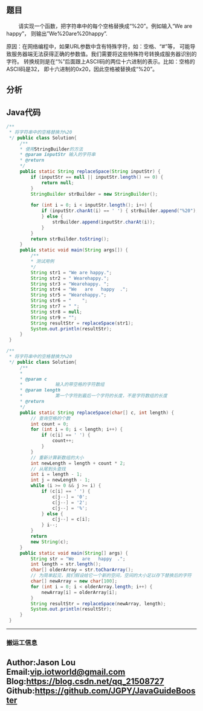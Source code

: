 ## 题目
&ensp;&ensp;&ensp;&ensp;
    请实现一个函数，把字符串中的每个空格替换成“%20”。例如输入“We are happy”，
则输出”We%20are%20happy”.

原因：在网络编程中，如果URL参数中含有特殊字符，如：空格、“#”等，
可能导致服务器端无法获得正确的参数值。我们需要将这些特殊符号转换成服务器识别的字符。
转换规则是在“%”后面跟上ASCII码的两位十六进制的表示。比如：空格的ASCII码是32，
即十六进制的0x20，因此空格被替换成“%20”。

## 分析



## Java代码
```java
/**
 * 将字符串中的空格替换为%20
 */ public class Solution{ 
     /**
     * 使用StringBuilder的方法
     * @param inputStr 输入的字符串
     * @return
     */ 
     public static String replaceSpace(String inputStr) { 
         if (inputStr == null || inputStr.length() == 0) { 
             return null; 
         } 
         StringBuilder strBuilder = new StringBuilder(); 
         
         for (int i = 0; i < inputStr.length(); i++) { 
             if (inputStr.charAt(i) == ' ') { strBuilder.append("%20"); 
             } else { 
                 strBuilder.append(inputStr.charAt(i)); 
             } 
         } 
         return strBuilder.toString(); 
     } 
     public static void main(String args[]) { 
         /**
         * 测试用例
         */ 
         String str1 = "We are happy."; 
         String str2 = " Wearehappy."; 
         String str3 = "Wearehappy. "; 
         String str4 = "We   are   happy  ."; 
         String str5 = "Wearehappy."; 
         String str6 = "    "; 
         String str7 = " "; 
         String str8 = null; 
         String str9 = ""; 
         String resultStr = replaceSpace(str1); 
         System.out.println(resultStr); 
     } 
 }

```


```java
/**
 * 将字符串中的空格替换为%20
 */ public class Solution{ 
     /**
     * 
     * @param c
     *            输入的带空格的字符数组
     * @param length
     *            第一个字符到最后一个字符的长度，不是字符数组的长度
     * @return
     */ 
     public static String replaceSpace(char[] c, int length) { 
         // 查询空格的个数 
         int count = 0; 
         for (int i = 0; i < length; i++) { 
             if (c[i] == ' ') { 
                 count++; 
             } 
         } 
         // 重新计算新数组的大小 
         int newLength = length + count * 2; 
         // 从尾到头查找 
         int i = length - 1; 
         int j = newLength - 1;
         while (i >= 0 && j >= i) { 
             if (c[i] == ' ') { 
                 c[j--] = '0'; 
                 c[j--] = '2'; 
                 c[j--] = '%'; 
             } else { 
                 c[j--] = c[i]; 
             } i--; 
         } 
         return 
         new String(c); 
     } 
     public static void main(String[] args) { 
         String str = "We   are   happy  ."; 
         int length = str.length(); 
         char[] olderArray = str.toCharArray(); 
         // 为简单起见，我们假设给它一个新的空间，空间的大小足以存下替换后的字符 
         char[] newArray = new char[100]; 
         for (int i = 0; i < olderArray.length; i++) { 
             newArray[i] = olderArray[i]; 
         } 
         String resultStr = replaceSpace(newArray, length); 
         System.out.println(resultStr); 
     } 
 }

```

---
### 搬运工信息
Author:Jason Lou <br>
Email:vip.iotworld@gmail.com <br>
Blog:https://blog.csdn.net/qq_21508727 <br>
Github:https://github.com/JGPY/JavaGuideBooster <br>
---